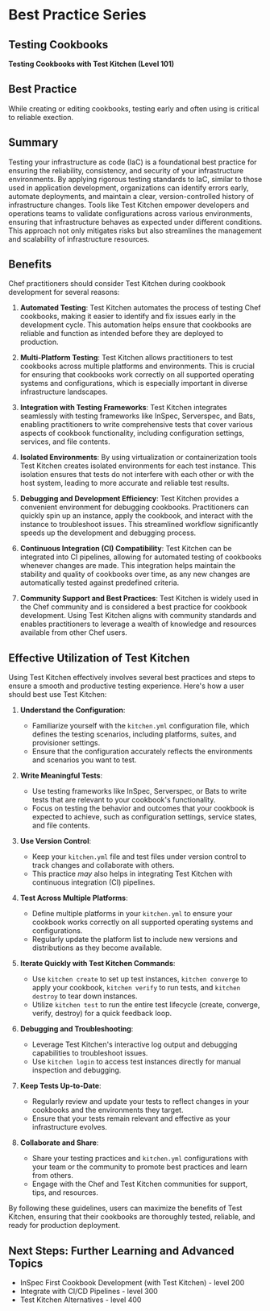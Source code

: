 # Best Practice Series

## Testing Cookbooks

**Testing Cookbooks with Test Kitchen (Level 101)**

## Best Practice

While creating or editing cookbooks, testing early and often using is critical to reliable exection. 

## Summary

Testing your infrastructure as code (IaC) is a foundational best practice for ensuring the reliability, consistency, and security of your infrastructure environments. By applying rigorous testing standards to IaC, similar to those used in application development, organizations can identify errors early, automate deployments, and maintain a clear, version-controlled history of infrastructure changes. Tools like Test Kitchen empower developers and operations teams to validate configurations across various environments, ensuring that infrastructure behaves as expected under different conditions. This approach not only mitigates risks but also streamlines the management and scalability of infrastructure resources.

## Benefits

Chef practitioners should consider Test Kitchen during cookbook development for several reasons:

1. **Automated Testing**:
Test Kitchen automates the process of testing Chef cookbooks, making it easier to identify and fix issues early in the development cycle. This automation helps ensure that cookbooks are reliable and function as intended before they are deployed to production.

2. **Multi-Platform Testing**:
Test Kitchen allows practitioners to test cookbooks across multiple platforms and environments. This is crucial for ensuring that cookbooks work correctly on all supported operating systems and configurations, which is especially important in diverse infrastructure landscapes.

3. **Integration with Testing Frameworks**:
Test Kitchen integrates seamlessly with testing frameworks like InSpec, Serverspec, and Bats, enabling practitioners to write comprehensive tests that cover various aspects of cookbook functionality, including configuration settings, services, and file contents.

4. **Isolated Environments**:
By using virtualization or containerization tools Test Kitchen creates isolated environments for each test instance. This isolation ensures that tests do not interfere with each other or with the host system, leading to more accurate and reliable test results.

5. **Debugging and Development Efficiency**:
Test Kitchen provides a convenient environment for debugging cookbooks. Practitioners can quickly spin up an instance, apply the cookbook, and interact with the instance to troubleshoot issues. This streamlined workflow significantly speeds up the development and debugging process.

6. **Continuous Integration (CI) Compatibility**:
Test Kitchen can be integrated into CI pipelines, allowing for automated testing of cookbooks whenever changes are made. This integration helps maintain the stability and quality of cookbooks over time, as any new changes are automatically tested against predefined criteria.

7. **Community Support and Best Practices**:
Test Kitchen is widely used in the Chef community and is considered a best practice for cookbook development. Using Test Kitchen aligns with community standards and enables practitioners to leverage a wealth of knowledge and resources available from other Chef users.

## Effective Utilization of Test Kitchen

Using Test Kitchen effectively involves several best practices and steps to ensure a smooth and productive testing experience. Here's how a user should best use Test Kitchen:

1. **Understand the Configuration**:
   - Familiarize yourself with the `kitchen.yml` configuration file, which defines the testing scenarios, including platforms, suites, and provisioner settings.
   - Ensure that the configuration accurately reflects the environments and scenarios you want to test.

2. **Write Meaningful Tests**:
   - Use testing frameworks like InSpec, Serverspec, or Bats to write tests that are relevant to your cookbook's functionality.
   - Focus on testing the behavior and outcomes that your cookbook is expected to achieve, such as configuration settings, service states, and file contents.

3. **Use Version Control**:
   - Keep your `kitchen.yml` file and test files under version control to track changes and collaborate with others.
   - This practice *may* also helps in integrating Test Kitchen with continuous integration (CI) pipelines.

4. **Test Across Multiple Platforms**:
   - Define multiple platforms in your `kitchen.yml` to ensure your cookbook works correctly on all supported operating systems and configurations.
   - Regularly update the platform list to include new versions and distributions as they become available.

5. **Iterate Quickly with Test Kitchen Commands**:
   - Use `kitchen create` to set up test instances, `kitchen converge` to apply your cookbook, `kitchen verify` to run tests, and `kitchen destroy` to tear down instances.
   - Utilize `kitchen test` to run the entire test lifecycle (create, converge, verify, destroy) for a quick feedback loop.

6. **Debugging and Troubleshooting**:
   - Leverage Test Kitchen's interactive log output and debugging capabilities to troubleshoot issues.
   - Use `kitchen login` to access test instances directly for manual inspection and debugging.

7. **Keep Tests Up-to-Date**:
   - Regularly review and update your tests to reflect changes in your cookbooks and the environments they target.
   - Ensure that your tests remain relevant and effective as your infrastructure evolves.

8. **Collaborate and Share**:
   - Share your testing practices and `kitchen.yml` configurations with your team or the community to promote best practices and learn from others.
   - Engage with the Chef and Test Kitchen communities for support, tips, and resources.

By following these guidelines, users can maximize the benefits of Test Kitchen, ensuring that their cookbooks are thoroughly tested, reliable, and ready for production deployment.

## Next Steps: Further Learning and Advanced Topics

- InSpec First Cookbook Development (with Test Kitchen) - level 200
- Integrate with CI/CD Pipelines - level 300
- Test Kitchen Alternatives - level 400
